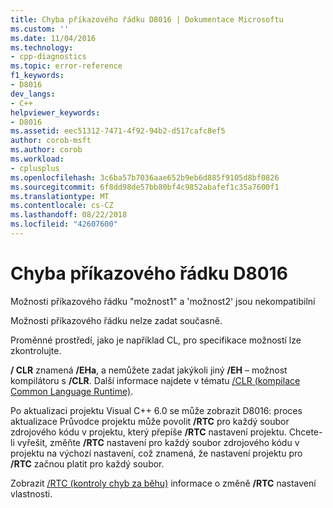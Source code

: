```yaml
---
title: Chyba příkazového řádku D8016 | Dokumentace Microsoftu
ms.custom: ''
ms.date: 11/04/2016
ms.technology:
- cpp-diagnostics
ms.topic: error-reference
f1_keywords:
- D8016
dev_langs:
- C++
helpviewer_keywords:
- D8016
ms.assetid: eec51312-7471-4f92-94b2-d517cafc8ef5
author: corob-msft
ms.author: corob
ms.workload:
- cplusplus
ms.openlocfilehash: 3c6ba57b7036aae652b9eb6d885f9105d8bf0826
ms.sourcegitcommit: 6f8dd98de57bb80bf4c9852abafef1c35a7600f1
ms.translationtype: MT
ms.contentlocale: cs-CZ
ms.lasthandoff: 08/22/2018
ms.locfileid: "42607600"
---
```

# <a name="command-line-error-d8016"></a>Chyba příkazového řádku D8016
Možnosti příkazového řádku "možnost1" a 'možnost2' jsou nekompatibilní  
  
 Možnosti příkazového řádku nelze zadat současně.  
  
 Proměnné prostředí, jako je například CL, pro specifikace možností lze zkontrolujte.  
  
 **/ CLR** znamená **/EHa**, a nemůžete zadat jakýkoli jiný **/EH** – možnost kompilátoru s **/CLR**. Další informace najdete v tématu [/CLR (kompilace Common Language Runtime)](../../build/reference/clr-common-language-runtime-compilation.md).  
  
 Po aktualizaci projektu Visual C++ 6.0 se může zobrazit D8016: proces aktualizace Průvodce projektu může povolit **/RTC** pro každý soubor zdrojového kódu v projektu, který přepíše **/RTC** nastavení projektu.  Chcete-li vyřešit, změňte **/RTC** nastavení pro každý soubor zdrojového kódu v projektu na výchozí nastavení, což znamená, že nastavení projektu pro **/RTC** začnou platit pro každý soubor.  
  
 Zobrazit [/RTC (kontroly chyb za běhu)](../../build/reference/rtc-run-time-error-checks.md) informace o změně **/RTC** nastavení vlastnosti.